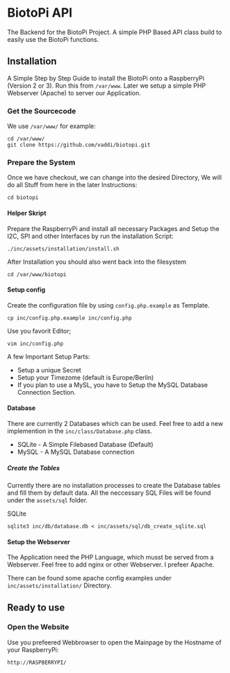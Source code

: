 # BiotoPi API

The Backend for the BiotoPi Project. A simple PHP Based API class build to easily use the BiotoPi functions.


## Installation

A Simple Step by Step Guide to install the BiotoPi onto a RaspberryPi (Version 2 or 3). Run this from `/var/www`. Later we setup a simple PHP Webserver (Apache) to server our Application.


### Get the Sourcecode

We use `/var/www/` for example:

	cd /var/www/
	git clone https://github.com/vaddi/biotopi.git


### Prepare the System

Once we have checkout, we can change into the desired Directory, We will do all Stuff from here in the later Instructions:

	cd biotopi


#### Helper Skript

Prepare the RaspberryPi and install all necessary Packages and Setup the I2C, SPI and other Interfaces by run the installation Script:

	./inc/assets/installation/install.sh


After Installation you should also went back into the filesystem

	cd /var/www/biotopi


#### Setup config

Create the configuration file by using `config.php.example` as Template. 

	cp inc/config.php.example inc/config.php

Use you favorit Editor;

	vim inc/config.php


A few Important Setup Parts:

- Setup a unique Secret
- Setup your Timezome (default is Europe/Berlin)
- If you plan to use a MySL, you have to Setup the MySQL Database Connection Section.  

#### Database

There are currently 2 Databases which can be used. Feel free to add a new implemention in the `inc/class/Database.php` class.

*  SQLite	- A Simple Filebased Database  (Default)
*  MySQL	- A MySQL Database connection


##### Create the Tables

Currently there are no installation processes to create the Database tables and fill them by default data. All the neccessary SQL Files will be found under the `assets/sql` folder.

SQLite

	sqlite3 inc/db/database.db < inc/assets/sql/db_create_sqlite.sql


#### Setup the Webserver

The Application need the PHP Language, which musst be served from a Webserver. Feel free to add nginx or other Webserver. I prefeer Apache. 

There can be found some apache config examples under `inc/assets/installation/` Directory.


## Ready to use

### Open the Website

Use you prefeered Webbrowser to open the Mainpage by the Hostname of your RaspberryPi:

	http://RASPBERRYPI/


